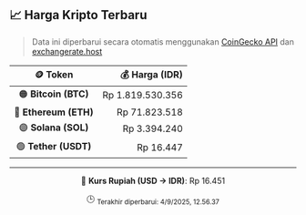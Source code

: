 

<!-- HARGA_KRIPTO -->
## 📈 Harga Kripto Terbaru

> Data ini diperbarui secara otomatis menggunakan [CoinGecko API](https://www.coingecko.com/) dan [exchangerate.host](https://exchangerate.host/)

<div align="center">

| 🪙 Token | 💰 Harga (IDR) |
|:------:|---------------:|
| 🟠 **Bitcoin (BTC)**   | Rp 1.819.530.356 |
| 🔵 **Ethereum (ETH)**  | Rp 71.823.518 |
| 🟣 **Solana (SOL)**    | Rp 3.394.240 |
| 🟢 **Tether (USDT)**   | Rp 16.447 |

---

💱 **Kurs Rupiah (USD → IDR)**: Rp 16.451

🕒 <sub>Terakhir diperbarui: 4/9/2025, 12.56.37</sub>

</div>
<!-- /HARGA_KRIPTO -->